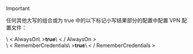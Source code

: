 >[!IMPORTANT]
>任何其他大写的组合或为 true 中的以下标记小写结果部分的配置中配置 VPN 配置文件：
>
>\ < AlwaysOn\ >**true**\ < / AlwaysOn ><br>
>\ < RememberCredentials\ >**true**\ < / RememberCredentials >